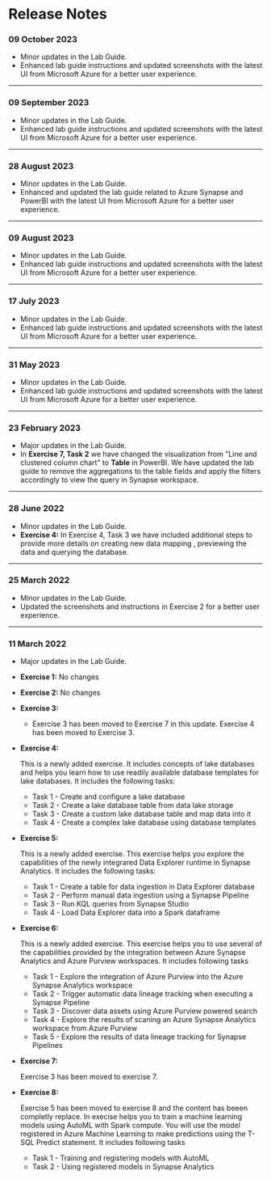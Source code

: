 # Release Notes

### 09 October 2023

   * Minor updates in the Lab Guide.   
   * Enhanced lab guide instructions and updated screenshots with the latest UI from Microsoft Azure for a better user experience.
---------------

### 09 September 2023

   * Minor updates in the Lab Guide.   
   * Enhanced lab guide instructions and updated screenshots with the latest UI from Microsoft Azure for a better user experience.
---------------
### 28 August 2023

   * Minor updates in the Lab Guide.   
   * Enhanced and updated the lab guide related to Azure Synapse and PowerBI with the latest UI from Microsoft Azure for a better user experience.
---------------
### 09 August 2023

   * Minor updates in the Lab Guide.   
   * Enhanced lab guide instructions and updated screenshots with the latest UI from Microsoft Azure for a better user experience.
---------------
### 17 July 2023

   * Minor updates in the Lab Guide.   
   * Enhanced lab guide instructions and updated screenshots with the latest UI from Microsoft Azure for a better user experience.
---------------
### 31 May 2023

   * Minor updates in the Lab Guide.   
   * Enhanced lab guide instructions and updated screenshots with the latest UI from Microsoft Azure for a better user experience.
---------------
### 23 February 2023

   * Major updates in the Lab Guide.
   * In **Exercise 7, Task 2** we have changed the visualization from "Line and clustered column chart" to **Table** in PowerBI. We have updated the lab guide to remove the aggregations to the table fields and apply the filters accordingly to view the query in Synapse workspace.
--------------------

### 28 June 2022

   * Minor updates in the Lab Guide.
   * **Exercise 4:** In Exercise 4, Task 3 we have included additional steps to provide more details on creating new data mapping , previewing the data and querying the database.
-------------------
### 25 March 2022

   * Minor updates in the Lab Guide.
   * Updated the screenshots and instructions in Exercise 2 for a better user experience.
----------------------
### 11 March 2022

   * Major updates in the Lab Guide.
   * **Exercise 1:**  No changes
   * **Exercise 2:**   No changes
   * **Exercise 3:** 
      -  Exercise 3 has been moved to Exercise 7 in this update. Exercise 4 has been moved to Exercise 3.
   * **Exercise 4:** 
      
      This is a newly added exercise. It includes concepts of lake databases and helps you learn how to use readily available database templates for lake databases.
      It includes the following tasks:
       - Task 1 - Create and configure a lake database
       - Task 2 - Create a lake database table from data lake storage
       - Task 3 - Create a custom lake database table and map data into it
       - Task 4 - Create a complex lake database using database templates
   * **Exercise 5:**
   
      This is a newly added exercise. This exercise helps you explore the capabilities of the newly integrared Data Explorer runtime in Synapse Analytics.
      It includes the following tasks:
       - Task 1 - Create a table for data ingestion in Data Explorer database
       - Task 2 - Perform manual data ingestion using a Synapse Pipeline
       - Task 3 - Run KQL queries from Synapse Studio
       - Task 4 - Load Data Explorer data into a Spark dataframe
   * **Exercise 6:** 
   
     This is a newly added exercise.  This exercise helps you to use several of the capabilities provided by the integration between Azure Synapse Analytics and Azure Purview   workspaces.
     It includes following tasks
      - Task 1 - Explore the integration of Azure Purview into the Azure Synapse Analytics workspace
      - Task 2 - Trigger automatic data lineage tracking when executing a Synapse Pipeline
      - Task 3 - Discover data assets using Azure Purview powered search
      - Task 4 - Explore the results of scaning an Azure Synapse Analytics workspace from Azure Purview
      - Task 5 - Explore the results of data lineage tracking for Synapse Pipelines
   
   * **Exercise 7:**
      
     Exercise 3 has been moved to exercise 7.
     
   
   * **Exercise 8:**
   
     Exercise 5 has been moved to exercise 8 and the content has beeen completly replace. In  execise helps you to train a machine learning models using AutoML with Spark compute. You will use the model registered in Azure Machine Learning to make predictions using the T-SQL Predict statement.
     It includes following tasks
      - Task 1 - Training and registering models with AutoML
      - Task 2 - Using registered models in Synapse Analytics
   

